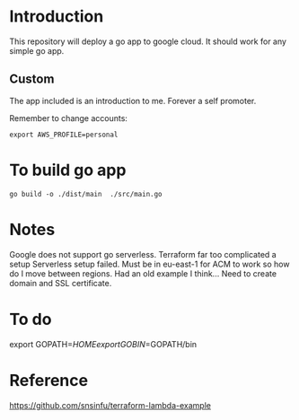 # Introduction 

This repository will deploy a go app to google cloud. It should work for any simple go app. 

## Custom

The app included is an introduction to me. Forever a self promoter. 

Remember to change accounts:

```
export AWS_PROFILE=personal
```

# To build go app

```
go build -o ./dist/main  ./src/main.go
```


# Notes

Google does not support go serverless. 
Terraform far too complicated a setup
Serverless setup failed.
Must be in eu-east-1 for ACM to work so how do I move between regions. Had an old example I think...
Need to create domain and SSL certificate.

# To do 

export GOPATH=$HOME
export GOBIN=$GOPATH/bin

# Reference 

https://github.com/snsinfu/terraform-lambda-example